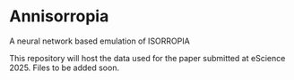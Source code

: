 # Annisorropia
A neural network based emulation of ISORROPIA

This repository will host the data used for the paper submitted at eScience 2025.
Files to be added soon.
